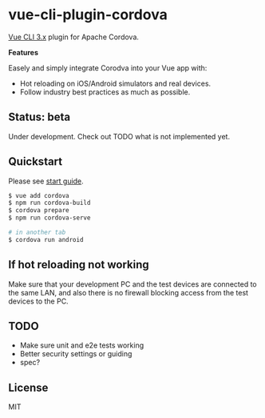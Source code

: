 # vue-cli-plugin-cordova
[Vue CLI 3.x](https://github.com/vuejs/vue-cli) plugin for Apache Cordova.  

**Features**

Easely and simply integrate Corodva into your Vue app with:
- Hot reloading on iOS/Android simulators and real devices.
- Follow industry best practices as much as possible.

## Status: beta
Under development. Check out TODO what is not implemented yet.

## Quickstart
Please see [start guide](https://github.com/dekimasoon/vue-cli-plugin-cordova/blob/master/docs/StartGuide.md).

```sh
$ vue add cordova
$ npm run cordova-build
$ cordova prepare
$ npm run cordova-serve

# in another tab
$ cordova run android
```

## If hot reloading not working
Make sure that your development PC and the test devices are connected to the same LAN, and also there is no firewall blocking access from the test devices to the PC.

## TODO
- Make sure unit and e2e tests working
- Better security settings or guiding
- spec?

## License
MIT
